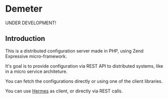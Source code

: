 # Demeter

UNDER DEVELOPMENT!

## Introduction

This is a distributed configuration server made in PHP, using Zend Expressive micro-framework.

It's goal is to provide configuration via REST API to distributed systems, like in a micro service architeture.

 You can fetch the configurations directly or using one of the client libraries.
 
 You can use [Hermes](https://github.com/mt-olympus/hermes) as client, or directly via REST calls.
 
